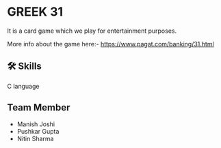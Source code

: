 
#       GREEK 31

It is a card game which we play for entertainment purposes. 

More info about the game here:-
https://www.pagat.com/banking/31.html


## 🛠 Skills
C language 


## Team Member

 - Manish Joshi
 - Pushkar Gupta
 - Nitin Sharma 

